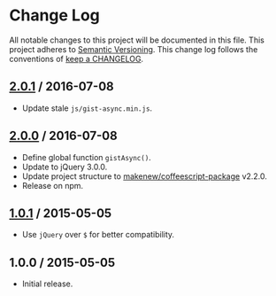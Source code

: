# Change Log

All notable changes to this project will be documented in this file.
This project adheres to [Semantic Versioning](http://semver.org/).
This change log follows the conventions of
[keep a CHANGELOG](http://keepachangelog.com/).

## [2.0.1] / 2016-07-08

- Update stale `js/gist-async.min.js`.

## [2.0.0] / 2016-07-08

- Define global function `gistAsync()`.
- Update to jQuery 3.0.0.
- Update project structure to [makenew/coffeescript-package] v2.2.0.
- Release on npm.

[makenew/coffeescript-package]: https://github.com/makenew/coffeescript-package

## [1.0.1] / 2015-05-05

- Use `jQuery` over `$` for better compatibility.

## 1.0.0 / 2015-05-05

- Initial release.

[2.0.1]: https://github.com/razor-x/gist-async/compare/v2.0.0...v2.0.1
[2.0.0]: https://github.com/razor-x/gist-async/compare/v1.0.1...v2.0.0
[1.0.1]: https://github.com/razor-x/gist-async/compare/v1.0.0...v1.0.1
